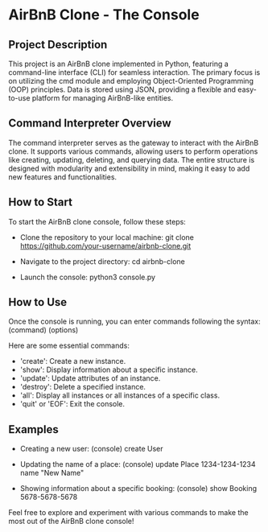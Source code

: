# AirBnB Clone - The Console

## Project Description

This project is an AirBnB clone implemented in Python, featuring a command-line interface (CLI) for seamless interaction. The primary focus is on utilizing the cmd module and employing Object-Oriented Programming (OOP) principles. Data is stored using JSON, providing a flexible and easy-to-use platform for managing AirBnB-like entities.

## Command Interpreter Overview

The command interpreter serves as the gateway to interact with the AirBnB clone. It supports various commands, allowing users to perform operations like creating, updating, deleting, and querying data. The entire structure is designed with modularity and extensibility in mind, making it easy to add new features and functionalities.

## How to Start

To start the AirBnB clone console, follow these steps:

- Clone the repository to your local machine:
git clone https://github.com/your-username/airbnb-clone.git

- Navigate to the project directory:
cd airbnb-clone

- Launch the console:
python3 console.py

## How to Use

Once the console is running, you can enter commands following the syntax:
(command) (options)

Here are some essential commands:

- 'create': Create a new instance.
- 'show': Display information about a specific instance.
- 'update': Update attributes of an instance.
- 'destroy': Delete a specified instance.
- 'all': Display all instances or all instances of a specific class.
- 'quit' or 'EOF': Exit the console.

## Examples

- Creating a new user:
(console) create User

- Updating the name of a place:
(console) update Place 1234-1234-1234 name "New Name"

- Showing information about a specific booking:
(console) show Booking 5678-5678-5678

Feel free to explore and experiment with various commands to make the most out of the AirBnB clone console!
